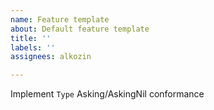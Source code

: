 ```yaml
---
name: Feature template
about: Default feature template
title: ''
labels: ''
assignees: alkozin

---
```


Implement `Type` Asking/AskingNil conformance
